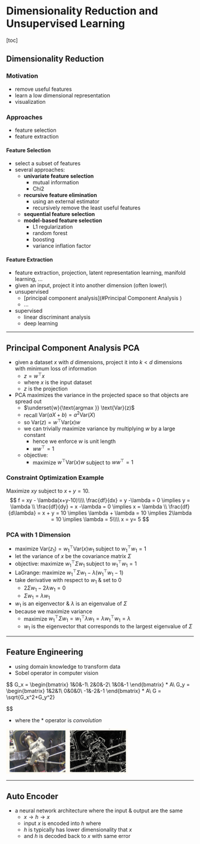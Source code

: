 # Dimensionality Reduction and Unsupervised Learning

[toc]

## Dimensionality Reduction

### Motivation

- remove useful features
- learn a low dimensional representation
- visualization

### Approaches

- feature selection
- feature extraction

#### Feature Selection

- select a subset of features
- several approaches:
  - **univariate feature selection**
    - mutual information
    - Chi2
  - **recursive feature elimination**
    - using an external estimator
    - recursively remove the least useful features
  - **sequential feature selection**
  - **model-based feature selection**
    - L1 regularization
    - random forest
    - boosting
    - variance inflation factor

#### Feature Extraction

- feature extraction, projection, latent representation learning, manifold learning, ...
- given an input, project it into another dimension (often lower)\
- unsupervised
  - [principal component analysis](#Principal Component Analysis ) 
  - ...
- supervised
  - linear discriminant analysis
  - deep learning

---

## Principal Component Analysis PCA

- given a dataset $x$ with $d$ dimensions, project it into $k<d$ dimensions with minimum loss of information
  - $z = w^\top x$
  - where $x$ is the input dataset
  - $z$ is the projection
- PCA maximizes the variance in the projected space so that objects are spread out
  - $\underset{w}{\text{argmax }} \text{Var}(z)$
  - recall $\text{Var}(aX+b) = a^2\text{Var}(X)$
  - so $\text{Var}(z)=w^\top \text{Var}(x)w$
  - we can trivially maximize variance by multiplying $w$ by a large constant 
    - hence we enforce $w$ is unit length
    - $ww^\top=1$
  - objective:
    - maximize $w^\top \text{Var}(x)w$ subject to $ww^\top=1$

### Constraint Optimization Example

Maximize $xy$ subject to $x+y=10$.
$$
f = xy - \lambda(x+y-10)\\\\
\frac{df}{dx} = y -\lambda = 0 \implies y = \lambda \\
\frac{df}{dy} = x -\lambda = 0 \implies x = \lambda \\ 
\frac{df}{d\lambda} = x + y = 10 \implies \lambda + \lambda = 10
\implies 2\lambda = 10 \implies \lambda = 5\\\\
x = y= 5
$$

### PCA with 1 Dimension 

- maximize $\text{Var}(z_1)=w_1^\top \text{Var}(x)w_1$ subject to $w_1^\top w_1=1$
- let the variance of $x$ be the covariance matrix $\Sigma$
- objective: maximize $w_1^\top \Sigma w_1$ subject to $w_1^\top w_1=1$
- LaGrange: maximize $w_1^\top \Sigma w_1 - \lambda (w_1^\top w_1-1)$
- take derivative with respect to $w_1$ & set to 0
  - $2\Sigma w_1-2\lambda w_1=0$
  - $\Sigma w_1 = \lambda w_1$
- $w_1$ is an eigenvector & $\lambda$ is an eigenvalue of $\Sigma$
- because we maximize variance
  -  maximize $w_1^\top\Sigma w_1=w_1^\top \lambda w_1=\lambda w_1^\top w_1 = \lambda$
  - $w_1$ is the eigenvector that corresponds to the largest eigenvalue of $\Sigma$

---

## Feature Engineering

- using domain knowledge to transform data
- Sobel operator in computer vision

$$
G_x = \begin{bmatrix}
1&0&-1\\
2&0&-2\\
1&0&-1
\end{bmatrix} * A\\
G_y = \begin{bmatrix}
1&2&1\\
0&0&0\\
-1&-2&-1
\end{bmatrix} * A\\
G = \sqrt{G_x^2+G_y^2}

$$

- where the $*$ operator is *convolution*

<img src="images/image-20231128130627698.png" alt="image-20231128130627698" style="zoom:50%;" />

---

## Auto Encoder

- a neural network architecture where the input & output are the same
  - $x \rightarrow h \rightarrow x$
  - input $x$ is encoded into $h$ where
  -  $h$ is typically has lower dimensionality that $x$ 
  - and $h$ is decoded back to $x$ with same error
